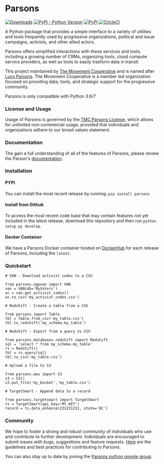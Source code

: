 # Parsons
[![Downloads](https://pepy.tech/badge/parsons)](https://pepy.tech/project/parsons)
[![PyPI - Python Version](https://img.shields.io/pypi/pyversions/parsons)](https://pypi.org/project/parsons/)
[![PyPI](https://img.shields.io/pypi/v/parsons?color=blue)](https://pypi.org/project/parsons/)
[![CircleCI](https://circleci.com/gh/move-coop/parsons/tree/master.svg?style=shield)](https://circleci.com/gh/move-coop/parsons/tree/master)

A Python package that provides a simple interface to a variety of utilities and tools frequently used by progressive organizations, political and issue campaigns, activists, and other allied actors.

Parsons offers simplified interactions with these services and tools, including a growing number of CRMs, organizing tools, cloud compute service providers, as well as tools to easily trasform data in transit.

This project maintained by [The Movement Cooperative](https://movementcooperative.org/) and is named after [Lucy Parsons](https://en.wikipedia.org/wiki/Lucy_Parsons). The Movement Cooperative is a member led organization focused on providing data, tools, and strategic support for the progressive community.

Parsons is only compatible with Python 3.6/7

### License and Usage
Usage of Parsons is governed by the [TMC Parsons License](https://github.com/move-coop/parsons/blob/master/LICENSE.md), which allows for unlimited non-commercial usage, provided that individuals and organizations adhere to our broad values statement. 

### Documentation
The gain a full understanding of all of the features of Parsons, please review the Parson's [documentation](https://move-coop.github.io/parsons/html/index.html).


### Installation


#### PYPI
You can install the most recent release by running: `pip install parsons`


#### Install from Github

To access the most recent code base that may contain features not yet included in the latest release, download this repository and then run `python setup.py develop`.

#### Docker Container
We have a Parsons Docker container hosted on [DockerHub](https://cloud.docker.com/u/movementcooperative/repository/docker/movementcooperative/parsons) for each release of Parsons, including the `latest`.

### Quickstart

```
# VAN - Download activist codes to a CSV

from parsons.ngpvan import VAN
van = VAN(db='MyVoters')
ac = van.get_activist_codes()
ac.to_csv('my_activist_codes.csv')

# Redshift - Create a table from a CSV

from parsons import Table
tbl = Table.from_csv('my_table.csv')
tbl.to_redshift('my_schema.my_table')

# Redshift - Export from a query to CSV

from parsons.databases.redshift import Redshift
sql = 'select * from my_schema.my_table'
rs = Redshift()
tbl = rs.query(sql)
tbl.to_csv('my_table.csv')

# Upload a file to S3

from parsons.aws import S3
s3 = S3()
s3.put_file('my_bucket','my_table.csv')

# TargetSmart - Append data to a record

from parsons.targetsmart import TargetSmart
ts = TargetSmart(api_key='MY_KEY')
record = ts.data_enhance(231231231, state='DC')
```


### Community
We hope to foster a strong and robust community of individuals who use and contribute to further development. Individuals are encouraged to submit issues with bugs, suggestions and feature requests. [Here](https://github.com/move-coop/parsons/blob/master/docs/contributing.md) are the guidelines and best practices for contributing to Parsons.

You can also stay up to date by joining the [Parsons python google group](https://groups.google.com/forum/#!forum/parsons-python/join).

